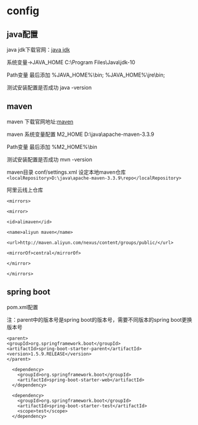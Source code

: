 # config


## java配置

java jdk下载官网：[java jdk](http://www.oracle.com/technetwork/java/javase/downloads/index.html)

系统变量->JAVA_HOME C:\Program Files\Java\jdk-10

Path变量 最后添加 %JAVA_HOME%\bin;   %JAVA_HOME%\jre\bin;

测试安装配置是否成功 java -version

## maven

maven 下载官网地址:[maven](https://maven.apache.org/download.cgi)

maven 系统变量配置 M2_HOME D:\java\apache-maven-3.3.9

Path变量 最后添加 %M2_HOME%\bin

测试安装配置是否成功 mvn -version

maven目录 conf/settings.xml 设定本地maven仓库
``<localRepository>D:\java\apache-maven-3.3.9\repo</localRepository>``

阿里云线上仓库

    <mirrors>

    <mirror>

    <id>alimaven</id>

    <name>aliyun maven</name>

    <url>http://maven.aliyun.com/nexus/content/groups/public/</url>

    <mirrorOf>central</mirrorOf>

    </mirror>

    </mirrors>


## spring boot

pom.xml配置

注：parent中的版本号是spring boot的版本号，需要不同版本的spring boot更换版本号

    <parent>
    <groupId>org.springframework.boot</groupId>
    <artifactId>spring-boot-starter-parent</artifactId>
    <version>1.5.9.RELEASE</version>
    </parent>

      <dependency>
        <groupId>org.springframework.boot</groupId>
        <artifactId>spring-boot-starter-web</artifactId>
      </dependency>

      <dependency>
        <groupId>org.springframework.boot</groupId>
        <artifactId>spring-boot-starter-test</artifactId>
        <scope>test</scope>
      </dependency>

